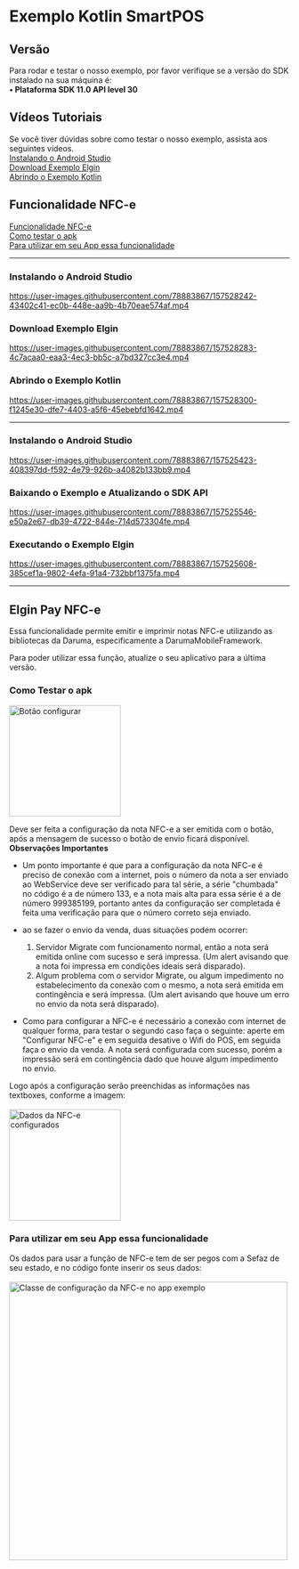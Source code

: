 # Exemplo Kotlin SmartPOS

## Versão
Para rodar e testar o nosso exemplo, por favor verifique se a versão do SDK instalado na sua máquina é:<br>
**• Plataforma SDK 11.0 API level 30**

## Vídeos Tutoriais
Se você tiver dúvidas sobre como testar o nosso exemplo, assista aos seguintes vídeos.
<br>
[Instalando o Android Studio](#instalando-o-android-studio)
<br>
[Download Exemplo Elgin](#download-exemplo-elgin)
<br>
[Abrindo o Exemplo Kotlin](#abrindo-o-exemplo-kotlin)
<br>
## Funcionalidade NFC-e
[Funcionalidade NFC-e](#elgin-pay-nfc-e)
<br>
[Como testar o apk](#como-testar-o-apk)
<br>
[Para utilizar em seu App essa funcionalidade](#para-utilizar-em-seu-app-essa-funcionalidade)
<br>


<hr>

### Instalando o Android Studio


https://user-images.githubusercontent.com/78883867/157528242-43402c41-ec0b-448e-aa9b-4b70eae574af.mp4


### Download Exemplo Elgin


https://user-images.githubusercontent.com/78883867/157528283-4c7acaa0-eaa3-4ec3-bb5c-a7bd327cc3e4.mp4


### Abrindo o Exemplo Kotlin


https://user-images.githubusercontent.com/78883867/157528300-f1245e30-dfe7-4403-a5f6-45ebebfd1642.mp4

<hr>

### Instalando o Android Studio


https://user-images.githubusercontent.com/78883867/157525423-408397dd-f592-4e79-926b-a4082b133bb9.mp4


### Baixando o Exemplo e Atualizando o SDK API


https://user-images.githubusercontent.com/78883867/157525546-e50a2e67-db39-4722-844e-714d573304fe.mp4


### Executando o Exemplo Elgin


https://user-images.githubusercontent.com/78883867/157525608-385cef1a-9802-4efa-91a4-732bbf1375fa.mp4

<hr>

## Elgin Pay NFC-e

Essa funcionalidade permite emitir e imprimir notas NFC-e utilizando as bibliotecas da Daruma, especificamente a DarumaMobileFramework.

Para poder utilizar essa função, atualize o seu aplicativo para a última versão.

### Como Testar o apk

<img src="https://user-images.githubusercontent.com/78883867/167141273-f326e76a-810f-4cf3-9261-3543d46b3371.jpeg" alt="Botão configurar" title="Botão configurar" width="200">


Deve ser feita a configuração da nota NFC-e a ser emitida com o botão, após a mensagem de sucesso o botão de envio ficará disponível.
<br>
**Observações Importantes**
<br>
- Um ponto importante é que para a configuração da nota NFC-e é preciso de conexão com a internet, pois o número da nota a ser enviado ao WebService deve ser verificado para tal série, a série "chumbada" no código é a de número 133, e a nota mais alta para essa série é a de número 999385199, portanto antes da configuração ser completada é feita uma verificação para que o número correto seja enviado.
- ao se fazer o envio da venda, duas situações podem ocorrer:
    1. Servidor Migrate com funcionamento normal, então a nota será emitida online com sucesso e será impressa. (Um alert avisando que a nota foi impressa em condições ideais será disparado).
    2. Algum problema com o servidor Migrate, ou algum impedimento no estabelecimento da conexão com o mesmo, a nota será emitida em contingência e será impressa. (Um alert avisando que houve um erro no envio da nota será disparado).

- Como para configurar a NFC-e é necessário a conexão com internet de qualquer forma, para testar o segundo caso faça o seguinte: aperte em "Configurar NFC-e" e em seguida desative o Wifi do POS, em seguida faça o envio da venda. A nota será configurada com sucesso, porém a impressão será em contingência dado que houve algum impedimento no envio.

Logo após a configuração serão preenchidas as informações nas textboxes, conforme a imagem:
<br><br>
<img src="https://user-images.githubusercontent.com/78883867/167141399-06c729e0-6102-4ee4-a0ff-4fa68af454d3.jpeg" alt="Dados da NFC-e configurados" title="Dados da NFC-e configurados" width="200">

### Para utilizar em seu App essa funcionalidade

Os dados para usar a função de NFC-e tem de ser pegos com a Sefaz de seu estado, e no código fonte inserir os seus dados:
<br><br>
<img src="https://user-images.githubusercontent.com/78883867/167141455-b5472345-4fce-4877-ad49-930570a20ff4.jpeg" alt="Classe de configuração da NFC-e no app exemplo" title="Classe de configuração da NFC-e no app exemplo" width="500">

